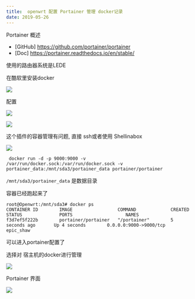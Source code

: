 ```yaml
---
title:  openwrt 配置 Portainer 管理 docker记录
date: 2019-05-26
---
```


Portainer 概述
* [GitHub] https://github.com/portainer/portainer
* [Doc] https://portainer.readthedocs.io/en/stable/


使用的路由器系统是LEDE

在酷软里安装docker

![](https://cos.ap-beijing.myqcloud.com/data-1252438752/1558935109.png)

配置

![](https://cos.ap-beijing.myqcloud.com/data-1252438752/1558934523.png)

![](https://cos.ap-beijing.myqcloud.com/data-1252438752/1558934545.png)

这个插件的容器管理有问题, 直接 ssh或者使用 Shellinabox 

![](https://cos.ap-beijing.myqcloud.com/data-1252438752/1558936751.png)

```
 docker run -d -p 9000:9000 -v /var/run/docker.sock:/var/run/docker.sock -v portainer_data:/mnt/sda3/portainer_data portainer/portainer
 ```

 `/mnt/sda3/portainer_data` 是数据目录

容器已经跑起来了

```
root@Openwrt:/mnt/sda3# docker ps
CONTAINER ID        IMAGE                 COMMAND             CREATED             STATUS              PORTS                    NAMES
f3d7ef5f222b        portainer/portainer   "/portainer"        5 seconds ago       Up 4 seconds        0.0.0.0:9000->9000/tcp   epic_shaw
```

可以进入portainer配置了

选择对 宿主机的docker进行管理

![](https://cos.ap-beijing.myqcloud.com/data-1252438752/1558937080.png)


Portainer  界面

![](https://cos.ap-beijing.myqcloud.com/data-1252438752/1558937322.png)

